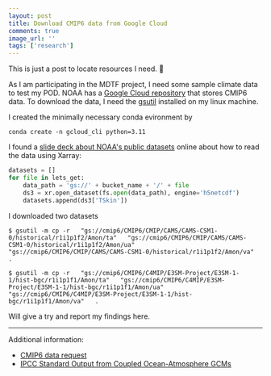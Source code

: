 ```yaml
---
layout: post
title: Download CMIP6 data from Google Cloud
comments: true
image_url: ''
tags: ['research']
---
```


This is just a post to locate resources I need. 🤔

As I am participating in the MDTF project, I need some sample climate data to test my POD. NOAA has a [Google Cloud repository](https://console.cloud.google.com/storage/browser/cmip6/) that stores CMIP6 data. To download the data, I need the [gsutil](https://cloud.google.com/storage/docs/gsutil_install#linux) installed on my linux machine. 

<!--more-->

I created the minimally necessary conda evironment by

```
conda create -n gcloud_cli python=3.11
```

I found a [slide deck about NOAA's public datasets](https://rammb.cira.colostate.edu/training/visit/links_and_tutorials/06_NOAA_Public_Datasets_on_Google_Cloud.pdf) online about how to read the data using Xarray:

```python
datasets = []
for file in lets_get:
    data_path = 'gs://' + bucket_name + '/' + file
    ds3 = xr.open_dataset(fs.open(data_path), engine='h5netcdf')
    datasets.append(ds3['TSkin'])
```

I downloaded two datasets

```
$ gsutil -m cp -r   "gs://cmip6/CMIP6/CMIP/CAMS/CAMS-CSM1-0/historical/r1i1p1f2/Amon/ta"   "gs://cmip6/CMIP6/CMIP/CAMS/CAMS-CSM1-0/historical/r1i1p1f2/Amon/ua"   "gs://cmip6/CMIP6/CMIP/CAMS/CAMS-CSM1-0/historical/r1i1p1f2/Amon/va"   .

$ gsutil -m cp -r   "gs://cmip6/CMIP6/C4MIP/E3SM-Project/E3SM-1-1/hist-bgc/r1i1p1f1/Amon/ta"   "gs://cmip6/CMIP6/C4MIP/E3SM-Project/E3SM-1-1/hist-bgc/r1i1p1f1/Amon/ua"   "gs://cmip6/CMIP6/C4MIP/E3SM-Project/E3SM-1-1/hist-bgc/r1i1p1f1/Amon/va"   .
```

Will give a try and report my findings here.

---

Additional information:

- [CMIP6 data request](https://clipc-services.ceda.ac.uk/dreq/mipVars.html)
- [IPCC Standard Output from Coupled Ocean-Atmosphere GCMs](https://pcmdi.llnl.gov/mips/cmip3/variableList.html#Table_A1a)
